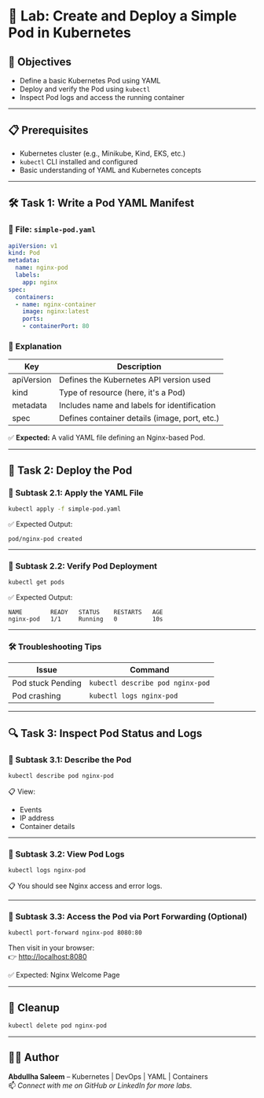 # 🚀 Lab: Create and Deploy a Simple Pod in Kubernetes

## 🎯 Objectives

- Define a basic Kubernetes Pod using YAML
- Deploy and verify the Pod using `kubectl`
- Inspect Pod logs and access the running container

---

## 📋 Prerequisites

- Kubernetes cluster (e.g., Minikube, Kind, EKS, etc.)
- `kubectl` CLI installed and configured
- Basic understanding of YAML and Kubernetes concepts

---

## 🛠️ Task 1: Write a Pod YAML Manifest

### 📄 File: `simple-pod.yaml`

```yaml
apiVersion: v1
kind: Pod
metadata:
  name: nginx-pod
  labels:
    app: nginx
spec:
  containers:
  - name: nginx-container
    image: nginx:latest
    ports:
    - containerPort: 80
```

### 🧠 Explanation

| Key        | Description                                     |
|------------|-------------------------------------------------|
| apiVersion | Defines the Kubernetes API version used         |
| kind       | Type of resource (here, it's a Pod)             |
| metadata   | Includes name and labels for identification     |
| spec       | Defines container details (image, port, etc.)   |

✅ **Expected:** A valid YAML file defining an Nginx-based Pod.

---

## 🚀 Task 2: Deploy the Pod

### 🔹 Subtask 2.1: Apply the YAML File

```bash
kubectl apply -f simple-pod.yaml
```

✅ Expected Output:
```
pod/nginx-pod created
```

---

### 🔹 Subtask 2.2: Verify Pod Deployment

```bash
kubectl get pods
```

✅ Expected Output:

```
NAME        READY   STATUS    RESTARTS   AGE
nginx-pod   1/1     Running   0          10s
```

---

### 🛠️ Troubleshooting Tips

| Issue             | Command                                 |
|------------------|------------------------------------------|
| Pod stuck Pending | `kubectl describe pod nginx-pod`        |
| Pod crashing      | `kubectl logs nginx-pod`                |

---

## 🔍 Task 3: Inspect Pod Status and Logs

### 🔹 Subtask 3.1: Describe the Pod

```bash
kubectl describe pod nginx-pod
```

📋 View:
- Events
- IP address
- Container details

---

### 🔹 Subtask 3.2: View Pod Logs

```bash
kubectl logs nginx-pod
```

📋 You should see Nginx access and error logs.

---

### 🔹 Subtask 3.3: Access the Pod via Port Forwarding (Optional)

```bash
kubectl port-forward nginx-pod 8080:80
```

Then visit in your browser:  
👉 [http://localhost:8080](http://localhost:8080)

✅ Expected: Nginx Welcome Page

---

## 🧹 Cleanup

```bash
kubectl delete pod nginx-pod
```

---

## 👨‍💻 Author

**Abdullha Saleem** – Kubernetes | DevOps | YAML | Containers  
📫 *Connect with me on GitHub or LinkedIn for more labs.*
